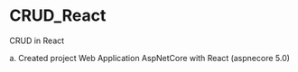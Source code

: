 # CRUD_React
CRUD in React


a. Created project Web Application AspNetCore with React (aspnecore 5.0)